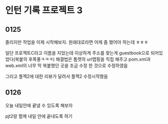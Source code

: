 # 인턴 기록 프로젝트 3

## 0125

졸리지만 작업을 이제 시작해보자. 원래대로라면 어제 좀 했어야 하는데 ㅎㅎㅎ

일단 프로젝트C라고 이름을 지었는데 이상하게 주소를 찾는게 guestbook으로 되어있었다(복붙의 후폭풍ㅋㅋㅋ) 해결법은 톰캣의 url맵핑을 직접 해주고 pom.xml과 web.xml의 너무 막 복붙했던 곳을 조금 수정 한 것으로 수정하였음

그리고 플젝2에 대한 리뷰가 달려서 플젝2 수정시작했음

## 0126

오늘 내일안에 끝낼 수 있도록 해보자

pjt2랑 함께 내일 안에 끝내도록 하기